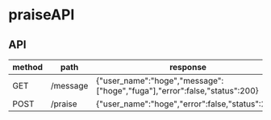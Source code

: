# praiseAPI

## API

| method | path     | response |
| ------ | -------- | -------- |
| GET    | /message | {"user_name":"hoge","message":["hoge","fuga"],"error":false,"status":200} |
| POST   | /praise  | {"user_name":"hoge","error":false,"status":200} |


